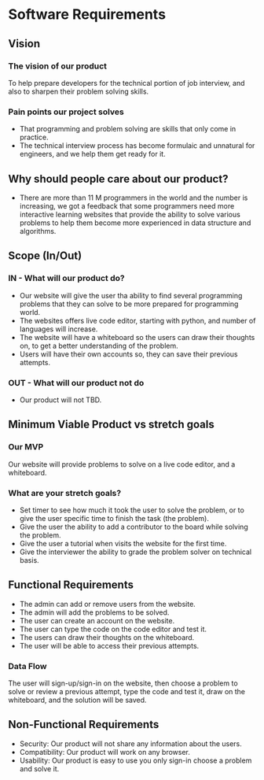 # Software Requirements

## Vision

### The vision of our product

To help prepare developers for the technical portion of job interview, and also to sharpen their problem solving skills.

### Pain points our project solves

* That programming and problem solving are skills that only come in practice.
* The technical interview process has become formulaic and unnatural for engineers, and we help them get ready for it.

## Why should people care about our product?

* There are more than 11 M programmers in the world and the number is increasing, we got a feedback that some programmers need more interactive learning websites that provide the ability to solve various problems to help them become more experienced in data structure and algorithms.

## Scope (In/Out)

### IN - What will our product do?

* Our website will give the user tha ability to find several programming problems that they can solve to be more prepared for programming world.
* The websites offers live code editor, starting with python, and number of languages will increase.
* The website will have a whiteboard so the users can draw their thoughts on, to get a better understanding of the problem.
* Users will have their own accounts so, they can save their previous attempts.

### OUT - What will our product not do

* Our product will not TBD.

## Minimum Viable Product vs stretch goals

### Our MVP

Our website will provide problems to solve on a live code editor, and a whiteboard.

### What are your stretch goals?

* Set timer to see how much it took the user to solve the problem, or to give the user specific time to finish the task (the problem).
* Give the user the ability to add a contributor to the board while solving the problem.
* Give the user a tutorial when visits the website for the first time.
* Give the interviewer the ability to grade the problem solver on technical basis.

## Functional Requirements

* The admin can add or remove users from the website.
* The admin will add the problems to be solved.
* The user can create an account on the website.
* The user can type the code on the code editor and test it.
* The users can draw their thoughts on the whiteboard.
* The user will be able to access their previous attempts.

### Data Flow

The user will sign-up/sign-in on the website, then choose a problem to solve or review a previous attempt, type the code and test it, draw on the whiteboard, and the solution will be saved.

## Non-Functional Requirements

* Security:
  Our product will not share any information about the users.
* Compatibility:
  Our product will work on any browser.
* Usability:
  Our product is easy to use you only sign-in choose a problem and solve it.
